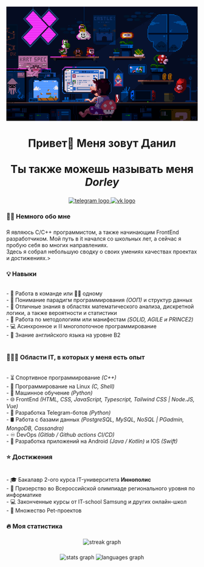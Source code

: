 <br clear="both">

<div align="center">
  <img height="300" width="600" src="assets/8bitchill.gif"  />
</div>

###

<h1 align="center">Привет👋 Меня зовут Данил <br> <br>Ты также можешь называть меня <em>Dorley</em></h1>

###

<div align="center">
    <a href="https://t.me/dorley" target="_blank">
        <img src="https://img.shields.io/static/v1?message=Telegram&logo=telegram&label=&color=2CA5E0&logoColor=white&labelColor=&style=for-the-badge" height="25" alt="telegram logo"  />
    </a>
    <a href="https://vk.com/dorley" target="_blank">
        <img src="https://img.shields.io/static/v1?message=VK&logo=vk&label=&color=4C75A3&logoColor=white&labelColor=&style=for-the-badge" height="25" alt="vk logo" />
    </a>
</div>

###

<h3 align="left">👩‍💻  Немного обо мне</h3>

###
<p align="left">Я являюсь С/С++ программистом, а также начинающим FrontEnd разработчиком. Мой путь в it начался со школьных лет, а сейчас я пробую себя во многих направлениях.  <br>Здесь я собрал небольшую сводку о своих умениях качествах проектах и достижениях.>


<h3 align="left">💡 Навыки</h3>
<br>- 👥 Работа в команде или 🏋️‍♂️ одному
<br>- 🧠 Понимание парадигм программирования <em>(ООП)</em> и структур данных
<br>- 🧮 Отличные знания в областях математического анализа, дискретной логики, а также вероятности и статистики
<br>- 📜 Работа по методологиям или манифестам <em>(SOLID, AGILE и PRINCE2)</em>
<br>- 💻 Асинхронное и ⛓ многопоточное программирование
<br>- 💾 Знание английского языка на уровне В2
<br> <br>

<h3 align="left">👨🏻‍💻 Области IT, в которых у меня есть опыт</h3>
<br>- ⏳ Спортивное программирование <em>(С++)</em>
<br>- 💾 Программирование на Linux <em>(C, Shell)</em>
<br>- 🧬 Машинное обучение <em>(Python)</em>
<br>- 🌐 FrontEnd <em>(HTML, CSS, JavaScript, Typescript, Tailwind CSS | Node.JS, Vue)</em>
<br>- 🤖 Разработка Telegram-ботов <em>(Python)</em>
<br>- 🛢️ Работа с базами данных <em>(PostgreSQL, MySQL, NoSQL | PGadmin, MongoDB, Cassandra)</em>
<br>- ♾️ DevOps <em>(Gitlab / Github actions CI/CD)</em>
<br>- 📱 Разработка приложений на Android <em>(Java / Kotlin)</em> и IOS <em>(Swift)</em>
</p>


<h3 align="left"> ⭐ Достижения</h3>
<br>- 🎓 Бакалавр 2-ого курса IT-университета <strong>Иннополис</strong>
<br>- 🏅 Призерство во Всероссийской олимпиаде регионального уровня по информатике
<br>- 💻 Законченные курсы от IT-school Samsung и других онлайн-школ
<br>- 🐾 Множество Pet-проектов

###

<p align="center">
  <picture>
    <!-- dark browser theme-->
    <source srcset="https://dorley174.github.io/dorley174/github-snake-dark.svg" media="(prefers-color-scheme: dark)">
    <!-- light browser theme -->
    <source srcset ="https://dorley174.github.io/dorley174/github-snake.svg" media="(prefers-color-scheme: light)">
  </picture>
</p>


###

<h3 align="left">🔥   Моя статистика</h3>

###

<div align="center">
  <img src="https://streak-stats.demolab.com?user=dorley174&locale=en&mode=daily&theme=dark&hide_border=false&border_radius=5&order=3" height="220" alt="streak graph"  />
</div>

###

<div align="center">
  <img src="https://github-readme-stats.vercel.app/api?username=dorley174&hide_title=false&hide_rank=false&show_icons=true&include_all_commits=true&count_private=true&disable_animations=false&theme=dracula&locale=en&hide_border=false&order=1" height="150" alt="stats graph"  />
  <img src="https://github-readme-stats.vercel.app/api/top-langs?username=dorley174&locale=en&hide_title=false&layout=compact&card_width=320&langs_count=5&theme=dracula&hide_border=false&order=2" height="150" alt="languages graph"  />
</div>

###


